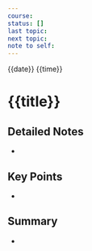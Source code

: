 ```yaml
---
course:
status: []
last topic:
next topic: 
note to self:
---
```


{{date}} {{time}}

# {{title}}

## Detailed Notes

-

## Key Points

-

## Summary

-